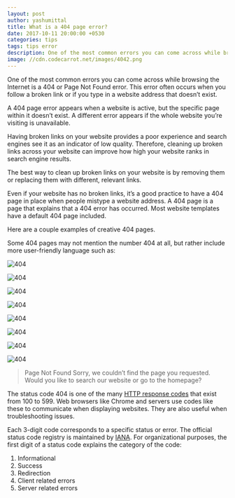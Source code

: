 ```yaml
---
layout: post
author: yashumittal
title: What is a 404 page error?
date: 2017-10-11 20:00:00 +0530
categories: tips
tags: tips error
description: One of the most common errors you can come across while browsing the Internet is a 404 or Page Not Found error. This error often occurs when you follow a broken link or if you type in a website address that doesn’t exist.
image: //cdn.codecarrot.net/images/4042.png
---
```


One of the most common errors you can come across while browsing the Internet is a 404 or Page Not Found error. This error often occurs when you follow a broken link or if you type in a website address that doesn’t exist.

A 404 page error appears when a website is active, but the specific page within it doesn’t exist. A different error appears if the whole website you’re visiting is unavailable.

Having broken links on your website provides a poor experience and search engines see it as an indicator of low quality. Therefore, cleaning up broken links across your website can improve how high your website ranks in search engine results.

The best way to clean up broken links on your website is by removing them or replacing them with different, relevant links.

Even if your website has no broken links, it’s a good practice to have a 404 page in place when people mistype a website address. A 404 page is a page that explains that a 404 error has occurred. Most website templates have a default 404 page included.

Here are a couple examples of creative 404 pages.

Some 404 pages may not mention the number 404 at all, but rather include more user-friendly language such as:

![404](//cdn.codecarrot.net/images/dribbble_404.gif)

![404](//cdn.codecarrot.net/images/octupus_404.jpg)

![404](//cdn.codecarrot.net/images/404.png)

![404](//cdn.codecarrot.net/images/404_blog_image.png)

![404](//cdn.codecarrot.net/images/404_dribbble.gif)

![404](//cdn.codecarrot.net/images/404-01.png)

![404](//cdn.codecarrot.net/images/404-page.gif)

![404](//cdn.codecarrot.net/images/404-in-app.gif)

<blockquote>
Page Not Found
Sorry, we couldn’t find the page you requested. Would you like to search our website or go to the homepage?
</blockquote>

The status code 404 is one of the many [HTTP response codes](//en.wikipedia.org/wiki/List_of_HTTP_status_codes) that exist from 100 to 599. Web browsers like Chrome and servers use codes like these to communicate when displaying websites. They are also useful when troubleshooting issues.

Each 3-digit code corresponds to a specific status or error. The official status code registry is maintained by [IANA](//www.iana.org/assignments/http-status-codes/http-status-codes.xhtml). For organizational purposes, the first digit of a status code explains the category of the code:

1. Informational
2. Success
3. Redirection
4. Client related errors
5. Server related errors
